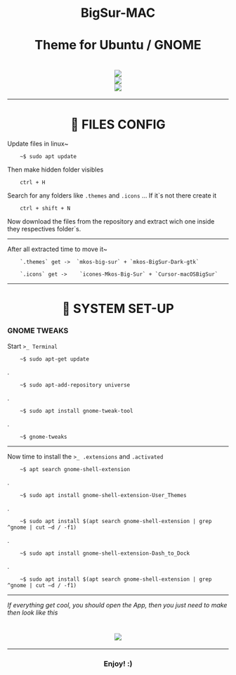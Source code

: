 <h1 align="center">BigSur-MAC</h1>
<h1 align="center">Theme for Ubuntu / GNOME</h1>


<h1 align="center">
  <image src="./source/homescreen1.png" /> <br>
  <image src="./source/homescreen2.png" /> <br>
  <image src="./source/homescreen1-1.png" /> <br>
</h1>

<!-- <h1 align="center">
  <image src="./source/homescreen2.png" />
</h1>

<h1 align="center">
  <image src="./source/homescreen1-1.png" />
</h1> -->

---

<h1 align="center">📨 FILES CONFIG</h1>

Update files in linux~

        ~$ sudo apt update

Then make hidden folder visibles

        ctrl + H

Search for any folders like `.themes` and `.icons` ...  If it`s not there create it

        ctrl + shift + N  

Now download the files from the repository and extract wich one inside they respectives folder`s. 

---

After all extracted time to move it~

        `.themes` get ->  `mkos-big-sur` + `mkos-BigSur-Dark-gtk`

        `.icons` get ->    `icones-Mkos-Big-Sur` + `Cursor-macOSBigSur`

---
<h1 align="center">🧲 SYSTEM SET-UP</h1>

<h3>GNOME TWEAKS</h3>

Start `>_ Terminal` 

        ~$ sudo apt-get update
.

        ~$ sudo apt-add-repository universe
.

        ~$ sudo apt install gnome-tweak-tool
.

        ~$ gnome-tweaks

---        

Now time to install the `>_ .extensions` and `.activated`

        ~$ apt search gnome-shell-extension
.

        ~$ sudo apt install gnome-shell-extension-User_Themes
.
        
        ~$ sudo apt install $(apt search gnome-shell-extension | grep ^gnome | cut –d / -f1)
.

        ~$ sudo apt install gnome-shell-extension-Dash_to_Dock
.
        
        ~$ sudo apt install $(apt search gnome-shell-extension | grep ^gnome | cut –d / -f1)

---

*If everything get cool, you should open the App, then you just need to make then look like this*


<h1 align="center"><image src="./source/homescreen3.png" /></h1>

---

<h3 align="center">Enjoy! :)</h3>